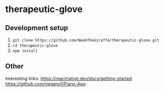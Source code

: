 # therapeutic-glove

## Development setup

1. `git clone https://github.com/NeekTheGiraffe/therapeutic-glove.git`
2. `cd therapeutic-glove`
3. `npm install`

## Other

Interesting links:
https://reactnative.dev/docs/getting-started
https://github.com/vegano1/Piano-App
